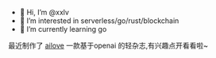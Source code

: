 - 👋 Hi, I’m @xxlv
- 👀 I’m interested in serverless/go/rust/blockchain
- 🌱 I’m currently learning go


最近制作了 [ailove](https://ailove.fun) 一款基于openai 的轻杂志,有兴趣点开看看啦~
